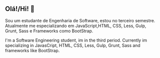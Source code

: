 ## Olá!/Hi! 👋

Sou um estudante de Engenharia de Software, estou no terceiro semestre. Atualmente me especializando em JavaScript,HTML, CSS, Less, Gulp, Grunt, Sass e Frameworks como BootStrap.


I'm a Software Engineering student, im in the third period. Currently im specializing in JavasCript, HTML, CSS, Less, Gulp, Grunt, Sass and frameworks like BootStrap.

<!--
**jawc-05/jawc-05** is a ✨ _special_ ✨ repository because its `README.md` (this file) appears on your GitHub profile.

Here are some ideas to get you started:

- 🔭 I’m currently working on ...
- 🌱 I’m currently learning ...
- 👯 I’m looking to collaborate on ...
- 🤔 I’m looking for help with ...
- 💬 Ask me about ...
- 📫 How to reach me: ...
- 😄 Pronouns: ...
- ⚡ Fun fact: ...
-->
